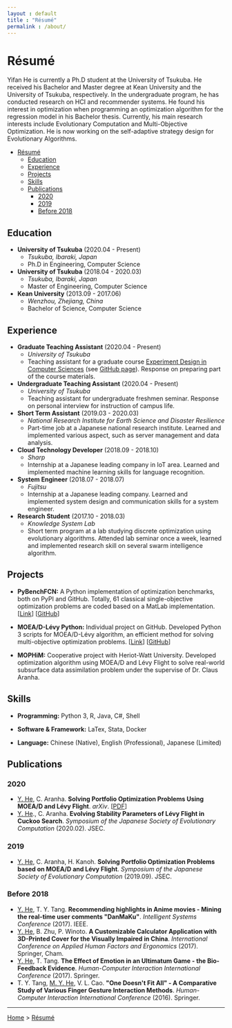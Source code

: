 ```yaml
---
layout : default
title : "Résumé"
permalink : /about/
---
```


# Résumé

Yifan He is currently a Ph.D student at the University of Tsukuba. He received his Bachelor and Master degree at Kean University and the University of Tsukuba, respectively. In the undergraduate program, he has conducted research on HCI and recommender systems. He found his interest in optimization when programming an optimization algorithm for the regression model in his Bachelor thesis. Currently, his main research interests include Evolutionary Computation and Multi-Objective Optimization. He is now working on the self-adaptive strategy design for Evolutionary Algorithms.

- [Résumé](#r%c3%a9sum%c3%a9)
  - [Education](#education)
  - [Experience](#experience)
  - [Projects](#projects)
  - [Skills](#skills)
  - [Publications](#publications)
    - [2020](#2020)
    - [2019](#2019)
    - [Before 2018](#before-2018)

## Education

- **University of Tsukuba** (2020.04 - Present)
    + *Tsukuba, Ibaraki, Japan*
    + Ph.D in Engineering, Computer Science
- **University of Tsukuba** (2018.04 - 2020.03)
    + *Tsukuba, Ibaraki, Japan*
    + Master of Engineering, Computer Science
- **Kean University** (2013.09 - 2017.06)
    + *Wenzhou, Zhejiang, China*
    + Bachelor of Science, Computer Science

## Experience

- **Graduate Teaching Assistant** (2020.04 - Present)
    + *University of Tsukuba*
    + Teaching assistant for a graduate course <a href="https://www.cs.tsukuba.ac.jp/syllabus/current/01CH740.html" target="_blank">Experiment Design in Computer Sciences</a> (see <a href="https://caranha.github.io/ExperimentDesignCS/" target="_blank">GitHub page</a>). Response on preparing part of the course materials.
- **Undergraduate Teaching Assistant** (2020.04 - Present)
    + *University of Tsukuba*
    + Teaching assistant for undergraduate freshmen seminar. Response on personal interview for instruction of campus life.
- **Short Term Assistant** (2019.03 - 2020.03)
    + *National Research Institute for Earth Science and Disaster Resilience*
    + Part-time job at a Japanese national research institute. Learned and implemented various aspect, such as server management and data analysis.
- **Cloud Technology Developer** (2018.09 - 2018.10)
    + *Sharp*
    + Internship at a Japanese leading company in IoT area. Learned and implemented machine learning skills for language recognition.
- **System Engineer** (2018.07 - 2018.07)
    + *Fujitsu*
    + Internship at a Japanese leading company. Learned and implemented system design and communication skills for a system engineer.
- **Research Student** (2017.10 - 2018.03)
    + *Knowledge System Lab*
    + Short term program at a lab studying discrete optimization using evolutionary algorithms. Attended lab seminar once a week, learned and implemented research skill on several swarm intelligence algorithm.

## Projects

- **PyBenchFCN:** A Python implementation of optimization benchmarks, both on PyPI and GitHub. Totally, 61 classical single-objective optimization problems are coded based on a MatLab implementation. [[Link](/projects/pybenchfcn/)] [<a href="https://github.com/Y1fanHE/PyBenchFCN" target="_blank">GitHub</a>]

- **MOEA/D-Lévy Python:** Individual project on GitHub. Developed Python 3 scripts for MOEA/D-Lévy algorithm, an efficient method for solving multi-objective optimization problems. [[Link](/projects/moead-levy-python/)] [<a href="https://github.com/Y1fanHE/moead-levy-python" target="_blank">GitHub</a>]

- **MOPHiM:** Cooperative project with Heriot-Watt University. Developed optimization algorithm using MOEA/D and Lévy Flight to solve real-world subsurface data assimilation problem under the supervise of Dr. Claus Aranha.

## Skills

- **Programming:** Python 3, R, Java, C#, Shell

- **Software & Framework:** LaTex, Stata, Docker

- **Language:** Chinese (Native), English (Professional), Japanese (Limited)

## Publications

### 2020

- <u>Y. He</u>, C. Aranha. **Solving Portfolio Optimization Problems Using MOEA/D and Lévy Flight**. *arXiv*. [<a href="https://arxiv.org/pdf/2003.06737.pdf" target="_blank">PDF</a>]
- <u>Y. He</u>., C. Aranha. **Evolving Stability Parameters of Lévy Flight in Cuckoo Search**. *Symposium of the Japanese Society of Evolutionary Computation* (2020.02). JSEC.

### 2019

- <u>Y. He</u>, C. Aranha, H. Kanoh. **Solving Portfolio Optimization Problems based on MOEA/D and Lévy Flight**. *Symposium of the Japanese Society of Evolutionary Computation* (2019.09). JSEC.

### Before 2018

- <u>Y. He</u>, T. Y. Tang. **Recommending highlights in Anime movies - Mining the real-time user comments "DanMaKu"**. *Intelligent Systems Conference* (2017). IEEE.
- <u>Y. He</u>, B. Zhu, P. Winoto. **A Customizable Calculator Application with 3D-Printed Cover for the Visually Impaired in China**. *International Conference on Applied Human Factors and Ergonomics* (2017). Springer, Cham.
- <u>Y. He</u>, T. Tang. **The Effect of Emotion in an Ultimatum Game - the Bio-Feedback Evidence**. *Human-Computer Interaction International Conference* (2017). Springer.
- T. Y. Tang, <u>M. Y. He</u>, V. L. Cao. **"One Doesn't Fit All" - A Comparative Study of Various Finger Gesture Interaction Methods**. *Human-Computer Interaction International Conference* (2016). Springer.

---

[Home](/) > [Résumé](.)
